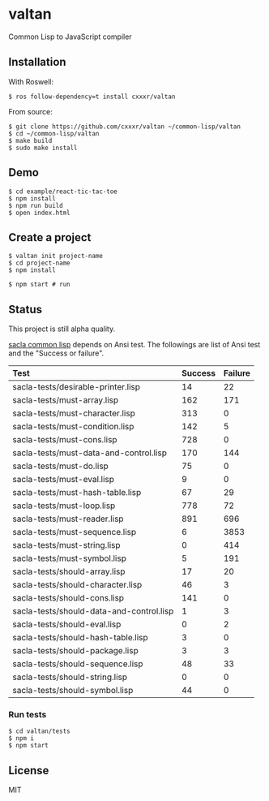 # valtan
Common Lisp to JavaScript compiler

## Installation

With Roswell:

```
$ ros follow-dependency=t install cxxxr/valtan
```

From source:

```
$ git clone https://github.com/cxxxr/valtan ~/common-lisp/valtan
$ cd ~/common-lisp/valtan
$ make build
$ sudo make install
```

## Demo

```
$ cd example/react-tic-tac-toe
$ npm install
$ npm run build
$ open index.html
```

## Create a project

```
$ valtan init project-name
$ cd project-name
$ npm install

$ npm start # run
```

## Status
This project is still alpha quality.

[sacla common lisp](https://minejima.jp/lisp/sacla/index-en.html) depends on Ansi test.
The followings are list of Ansi test and the "Success or failure".

|Test                                     |Success|Failure|
|:----------------------------------------|:-----|:-----|
|sacla-tests/desirable-printer.lisp       | 14   | 22   |
|sacla-tests/must-array.lisp              | 162  | 171  |
|sacla-tests/must-character.lisp          | 313  | 0    |
|sacla-tests/must-condition.lisp          | 142  | 5    |
|sacla-tests/must-cons.lisp               | 728  | 0    |
|sacla-tests/must-data-and-control.lisp   | 170  | 144  |
|sacla-tests/must-do.lisp                 | 75   | 0    |
|sacla-tests/must-eval.lisp               | 9    | 0    |
|sacla-tests/must-hash-table.lisp         | 67   | 29   |
|sacla-tests/must-loop.lisp               | 778  | 72   |
|sacla-tests/must-reader.lisp             | 891  | 696  |
|sacla-tests/must-sequence.lisp           | 6    | 3853 |
|sacla-tests/must-string.lisp             | 0    | 414  |
|sacla-tests/must-symbol.lisp             | 5    | 191  |
|sacla-tests/should-array.lisp            | 17   | 20   |
|sacla-tests/should-character.lisp        | 46   | 3    |
|sacla-tests/should-cons.lisp             | 141  | 0    |
|sacla-tests/should-data-and-control.lisp | 1    | 3    |
|sacla-tests/should-eval.lisp             | 0    | 2    |
|sacla-tests/should-hash-table.lisp       | 3    | 0    |
|sacla-tests/should-package.lisp          | 3    | 3    |
|sacla-tests/should-sequence.lisp         | 48   | 33   |
|sacla-tests/should-string.lisp           | 0    | 0    |
|sacla-tests/should-symbol.lisp           | 44   | 0    |

### Run tests
```
$ cd valtan/tests
$ npm i
$ npm start
```

## License
MIT
